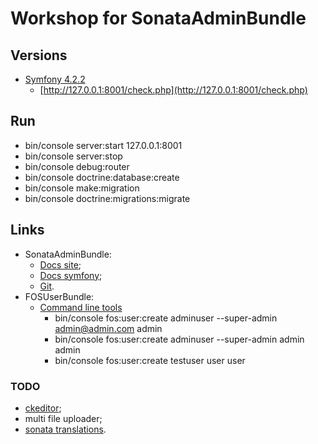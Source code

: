 # Workshop for SonataAdminBundle

## Versions
- [Symfony 4.2.2](https://symfony.com/doc/4.2/setup.html)
  - [http://127.0.0.1:8001/check.php](http://127.0.0.1:8001/check.php)

## Run
- bin/console server:start 127.0.0.1:8001
- bin/console server:stop
- bin/console debug:router
- bin/console doctrine:database:create
- bin/console make:migration
- bin/console doctrine:migrations:migrate

## Links
- SonataAdminBundle:
  - [Docs site](https://sonata-project.org/bundles/admin/3-x/doc/index.html);
  - [Docs symfony](https://symfony.com/doc/master/bundles/SonataAdminBundle/getting_started/installation.html);
  - [Git](https://github.com/sonata-project/SonataAdminBundle/).
- FOSUserBundle:
  - [Command line tools](https://symfony.com/doc/2.0/bundles/FOSUserBundle/command_line_tools.html)
    - bin/console fos:user:create adminuser --super-admin admin@admin.com admin
    - bin/console fos:user:create adminuser --super-admin admin admin
    - bin/console fos:user:create testuser user user
    
### TODO
- [ckeditor](https://sonata-project.org/bundles/formatter/master/doc/reference/installation.html);
- multi file uploader;
- [sonata translations](https://symfony.com/doc/3.x/bundles/SonataAdminBundle/reference/translation.html).
